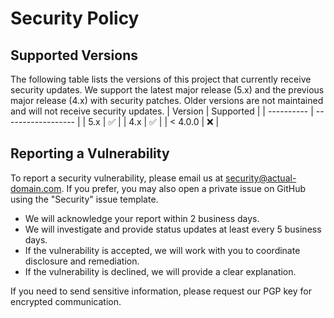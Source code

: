 # Security Policy

## Supported Versions

The following table lists the versions of this project that currently receive security updates. We support the latest major release (5.x) and the previous major release (4.x) with security patches. Older versions are not maintained and will not receive security updates.
| Version    | Supported          |
| ---------- | ------------------ |
| 5.x        | :white_check_mark: |
| 4.x        | :white_check_mark: |
| < 4.0.0    | :x:                |

## Reporting a Vulnerability

To report a security vulnerability, please email us at [security@actual-domain.com](mailto:security@actual-domain.com). If you prefer, you may also open a private issue on GitHub using the "Security" issue template.

- We will acknowledge your report within 2 business days.
- We will investigate and provide status updates at least every 5 business days.
- If the vulnerability is accepted, we will work with you to coordinate disclosure and remediation.
- If the vulnerability is declined, we will provide a clear explanation.

If you need to send sensitive information, please request our PGP key for encrypted communication.
